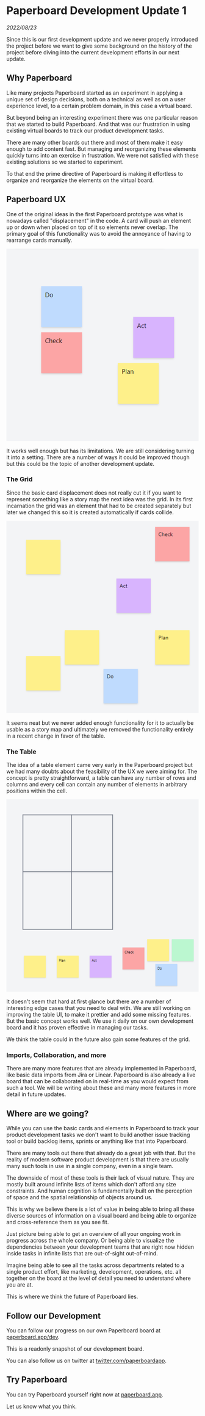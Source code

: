 # Paperboard Development Update 1

_2022/08/23_

Since this is our first development update and we never properly introduced the project
before we want to give some background on the history of the project before diving into
the current development efforts in our next update.

## Why Paperboard

Like many projects Paperboard started as an experiment in applying a unique set of
design decisions, both on a technical as well as on a user experience level, to a certain
problem domain, in this case a virtual board.

But beyond being an interesting experiment there was one particular reason that we started to build Paperboard.
And that was our frustration in using existing virtual boards to track our product development tasks.

There are many other boards out there and most of them make it easy enough to add content fast.
But managing and reorganizing these elements quickly turns into an exercise in frustration.
We were not satisfied with these existing solutions so we started to experiment.

To that end the prime directive of Paperboard is making it effortless to organize and reorganize
the elements on the virtual board.

## Paperboard UX

One of the original ideas in the first Paperboard prototype was what is nowadays called
"displacement" in the code.
A card will push an element up or down when placed on top of it so elements never overlap.
The primary goal of this functionality was to avoid the annoyance of having to rearrange cards manually.

![displacement example](./displacement-example.gif)

It works well enough but has its limitations.
We are still considering turning it into a setting.
There are a number of ways it could be improved though but this could be the topic of another development update.

### The Grid

Since the basic card displacement does not really cut it if you want to represent something like a story map
the next idea was the grid.
In its first incarnation the grid was an element that had to be created separately but later we changed
this so it is created automatically if cards collide.

![grid demo](./grid-demo.gif)

It seems neat but we never added enough functionality for it to actually be usable as a story map and ultimately
we removed the functionality entirely in a recent change in favor of the table.

### The Table

The idea of a table element came very early in the Paperboard project but we had many doubts about the feasibility of the UX we were aiming for. The concept is pretty straightforward, a table can have any number of rows and columns
and every cell can contain any number of elements in arbitrary positions within the cell.

![table demo](./table-demo.gif)

It doesn't seem that hard at first glance but there are a number of interesting edge cases that you need to deal with.
We are still working on improving the table UI, to make it prettier and add some missing features.
But the basic concept works well. We use it daily on our own development board and it has proven effective
in managing our tasks.

We think the table could in the future also gain some features of the grid.

### Imports, Collaboration, and more

There are many more features that are already implemented in Paperboard, like basic data imports from Jira or Linear.
Paperboard is also already a live board that can be collaborated on in real-time as you would expect from such a tool.
We will be writing about these and many more features in more detail in future updates.

## Where are we going?

While you can use the basic cards and elements in Paperboard to track your product development tasks
we don't want to build another issue tracking tool or build backlog items, sprints or anything like
that into Paperboard.

There are many tools out there that already do a great job with that.
But the reality of modern software product development is that there are usually many such tools
in use in a single company, even in a single team.

The downside of most of these tools is their lack of visual nature.
They are mostly built around infinite lists of items which don't afford any size constraints.
And human cognition is fundamentally built on the perception of space and the spatial relationship of objects around us.

This is why we believe there is a lot of value in being able to bring all these diverse sources of information
on a visual board and being able to organize and cross-reference them as you see fit.

Just picture being able to get an overview of all your ongoing work in progress across the whole company.
Or being able to visualize the dependencies between your development teams that are right now hidden inside
tasks in infinite lists that are out-of-sight out-of-mind.

Imagine being able to see all the tasks across departments related to a single product effort,
like marketing, development, operations, etc. all together on the board at the level of detail you need
to understand where you are at.

This is where we think the future of Paperboard lies.

## Follow our Development

You can follow our progress on our own Paperboard board at [paperboard.app/dev](https://paperboard.app/dev).

This is a readonly snapshot of our development board.

You can also follow us on twitter at [twitter.com/paperboardapp](https://twitter.com/paperboardapp).

## Try Paperboard

You can try Paperboard yourself right now at [paperboard.app](https://paperboard.app).

Let us know what you think.
